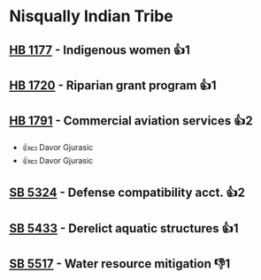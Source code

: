 # Nisqually Indian Tribe

## [HB 1177](/bill/2023-24/hb/1177/) - Indigenous women 👍1  

## [HB 1720](/bill/2023-24/hb/1720/) - Riparian grant program 👍1  

## [HB 1791](/bill/2023-24/hb/1791/) - Commercial aviation services 👍2  
* 👍💵 Davor Gjurasic
* 👍💵 Davor Gjurasic

## [SB 5324](/bill/2023-24/sb/5324/) - Defense compatibility acct. 👍2  

## [SB 5433](/bill/2023-24/sb/5433/) - Derelict aquatic structures 👍1  

## [SB 5517](/bill/2023-24/sb/5517/) - Water resource mitigation  👎1 